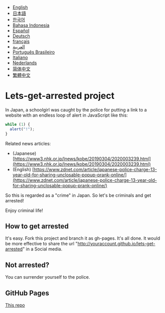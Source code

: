 - [English](README.md)
- [日本語](README.ja.md)
- [한국어](README.ko.md)
- [Bahasa Indonesia](README.in.md)
- [Español](README.es.md)
- [Deutsch](README.de.md)
- [français](README.fr.md)
- [العربية](README.ar.md)
- [Português Brasileiro](README.pt-br.md)
- [Italiano](README.it.md)
- [Nederlands](README.nl.md)
- [简体中文](README.zh_hans.md)
- [繁體中文](README.zh_hant.md)

# Lets-get-arrested project

In Japan, a schoolgirl was caught by the police for putting a link to a website with an endless loop of alert in JavaScript like this:

```js
while (1) {
  alert("!");
}
```

Related news articles:

- (Japanese) [https://www3.nhk.or.jp/lnews/kobe/20190304/2020003239.html](https://www3.nhk.or.jp/lnews/kobe/20190304/2020003239.html)
- (English) [https://www.zdnet.com/article/japanese-police-charge-13-year-old-for-sharing-unclosable-popup-prank-online/](https://www.zdnet.com/article/japanese-police-charge-13-year-old-for-sharing-unclosable-popup-prank-online/)

So this is regarded as a "crime" in Japan. So let's be criminals and get arrested!

Enjoy criminal life!

## How to get arrested

It's easy. Fork this project and branch it as gh-pages. It's all done. It would be more effective to share the url "http://youraccount.github.io/lets-get-arrested" in a Social media.

## Not arrested?

You can surrender yourself to the police.

## GitHub Pages

[This repo](https://yoshithechinchilla.github.io/lets-get-arrested)
